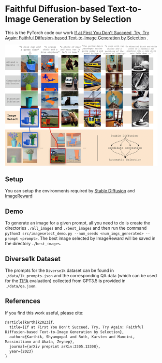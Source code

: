 # Faithful Diffusion-based Text-to-Image Generation by Selection

This is the  PyTorch code our work [If at First You Don't Succeed, Try, Try Again: Faithful Diffusion-based Text-to-Image Generation by Selection](https://arxiv.org/abs/2305.13308) .

<p align="center">
  <img src="utils/overview.png" />
</p>

## Setup

You can setup the environments required by [Stable Diffusion](https://huggingface.co/blog/stable_diffusion) and [ImageReward](https://github.com/THUDM/ImageReward)



## Demo
To generate an image for a given prompt, all you need to do is create the directories `./all_images` and `./best_images` and then run the command `python3 src/imageselect_demo.py --num_seeds <num_imgs_generated> --prompt <prompt>`. The best image selected by ImageReward will be saved in the directory `./best_images`. 

## Diverse1k Dataset
The prompts for the `Diverse1k` dataset can be found in `./data/1k_prompts.json` and the corresponding QA data (which can be used for the [TIFA](https://github.com/Yushi-Hu/tifa) evaluation) collected from GPT3.5 is provided in `./data/qa.json`. 


## References
If you find this work useful, please cite:
```
@article{karthik2023if,
  title={If at First You Don't Succeed, Try, Try Again: Faithful Diffusion-based Text-to-Image Generation by Selection},
  author={Karthik, Shyamgopal and Roth, Karsten and Mancini, Massimiliano and Akata, Zeynep},
  journal={arXiv preprint arXiv:2305.13308},
  year={2023}
}
```